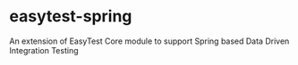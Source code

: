 easytest-spring
===============

An extension of EasyTest Core module to support Spring based Data Driven Integration Testing